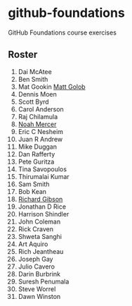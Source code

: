 # github-foundations
GitHub Foundations course exercises
## Roster
1. Dai McAtee
1. Ben Smith
1. Mat Gookin
[Matt Golob](Matt_Golob.md)
1. Dennis Moen
1. Scott Byrd
1. Carol Anderson
1. Raj Chilamula
1. [Noah Mercer](noah_mercer.md)
1. Eric C Nesheim
1. Juan R Andrew
1. Mike Duggan
1. Dan Rafferty
1. Pete Guritza
1. Tina Savopoulos
1. Thirumalai Kumar
1. Sam Smith
1. Bob Kean
1. [Richard Gibson](richard_gibson.md)
1. Jonathan D Rice
1. Harrison Shindler
1. John Coleman
1. Rick Craven
1. Shweta Sanghi
1. Art Aquiro
1. Rich Jeantheau
1. Joseph Gay
1. Julio Cavero
1. Darin Burbrink
1. Suresh Penumala
1. Steve Worrel
1. Dawn Winston
